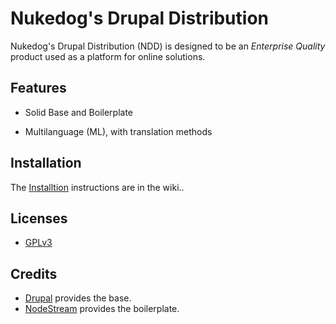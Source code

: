 Nukedog's Drupal Distribution
=============================

Nukedog's Drupal Distribution (NDD) is designed to be an _Enterprise Quality_  product used as a platform for online solutions.


Features
------------

 - Solid Base and Boilerplate
  
 - Multilanguage (ML), with translation methods
 
 

Installation
------------

The [Installtion](Installion) instructions are in the wiki..


Licenses
-------

* [GPLv3](http://www.gnu.org/licenses/gpl.txt)


Credits
-------

- [Drupal](https://drupal.org) provides the base.
- [NodeStream](http://nodestream.org/node/27) provides the boilerplate.
